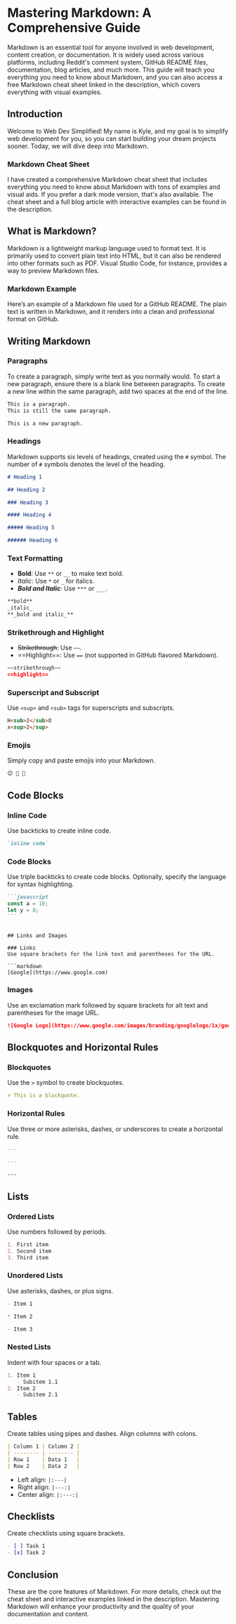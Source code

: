 # Mastering Markdown: A Comprehensive Guide

Markdown is an essential tool for anyone involved in web development, content creation, or documentation. It is widely used across various platforms, including Reddit's comment system, GitHub README files, documentation, blog articles, and much more. This guide will teach you everything you need to know about Markdown, and you can also access a free Markdown cheat sheet linked in the description, which covers everything with visual examples.

## Introduction

Welcome to Web Dev Simplified! My name is Kyle, and my goal is to simplify web development for you, so you can start building your dream projects sooner. Today, we will dive deep into Markdown.

### Markdown Cheat Sheet

I have created a comprehensive Markdown cheat sheet that includes everything you need to know about Markdown with tons of examples and visual aids. If you prefer a dark mode version, that's also available. The cheat sheet and a full blog article with interactive examples can be found in the description.

## What is Markdown?

Markdown is a lightweight markup language used to format text. It is primarily used to convert plain text into HTML, but it can also be rendered into other formats such as PDF. Visual Studio Code, for instance, provides a way to preview Markdown files.

### Markdown Example

Here’s an example of a Markdown file used for a GitHub README. The plain text is written in Markdown, and it renders into a clean and professional format on GitHub.

## Writing Markdown

### Paragraphs

To create a paragraph, simply write text as you normally would. To start a new paragraph, ensure there is a blank line between paragraphs. To create a new line within the same paragraph, add two spaces at the end of the line.

```markdown
This is a paragraph.
This is still the same paragraph.

This is a new paragraph.
```

### Headings

Markdown supports six levels of headings, created using the `#` symbol. The number of `#` symbols denotes the level of the heading.

```markdown
# Heading 1

## Heading 2

### Heading 3

#### Heading 4

##### Heading 5

###### Heading 6
```

### Text Formatting

- **Bold**: Use `**` or `__` to make text bold.
- _Italic_: Use `*` or `_` for italics.
- **_Bold and Italic_**: Use `***` or `___`.

```markdown
**bold**
_italic_
**_bold and italic_**
```

### Strikethrough and Highlight

- ~~Strikethrough~~: Use `~~`.
- ==Highlight==: Use `==` (not supported in GitHub flavored Markdown).

```markdown
~~strikethrough~~
==highlight==
```

### Superscript and Subscript

Use `<sup>` and `<sub>` tags for superscripts and subscripts.

```markdown
H<sub>2</sub>O
x<sup>2</sup>
```

### Emojis

Simply copy and paste emojis into your Markdown.

```markdown
😊 🚀 🌟
```

## Code Blocks

### Inline Code

Use backticks to create inline code.

```markdown
`inline code`
```

### Code Blocks

Use triple backticks to create code blocks. Optionally, specify the language for syntax highlighting.

````markdown
```javascript
const a = 10;
let y = 8;
```
````

````

## Links and Images

### Links
Use square brackets for the link text and parentheses for the URL.

```markdown
[Google](https://www.google.com)
````

### Images

Use an exclamation mark followed by square brackets for alt text and parentheses for the image URL.

```markdown
![Google Logo](https://www.google.com/images/branding/googlelogo/1x/googlelogo_color_272x92dp.png)
```

## Blockquotes and Horizontal Rules

### Blockquotes

Use the `>` symbol to create blockquotes.

```markdown
> This is a blockquote.
```

### Horizontal Rules

Use three or more asterisks, dashes, or underscores to create a horizontal rule.

```markdown
---

---

---
```

## Lists

### Ordered Lists

Use numbers followed by periods.

```markdown
1. First item
2. Second item
3. Third item
```

### Unordered Lists

Use asterisks, dashes, or plus signs.

```markdown
- Item 1

* Item 2

- Item 3
```

### Nested Lists

Indent with four spaces or a tab.

```markdown
1. Item 1
   - Subitem 1.1
2. Item 2
   - Subitem 2.1
```

## Tables

Create tables using pipes and dashes. Align columns with colons.

```markdown
| Column 1 | Column 2 |
| -------- | -------- |
| Row 1    | Data 1   |
| Row 2    | Data 2   |
```

- Left align: `|:---|`
- Right align: `|---:|`
- Center align: `|:---:|`

## Checklists

Create checklists using square brackets.

```markdown
- [ ] Task 1
- [x] Task 2
```

## Conclusion

These are the core features of Markdown. For more details, check out the cheat sheet and interactive examples linked in the description. Mastering Markdown will enhance your productivity and the quality of your documentation and content.

